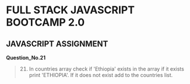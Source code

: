 # FULL STACK JAVASCRIPT BOOTCAMP 2.0

## JAVASCRIPT ASSIGNMENT

**Question_No.21**

>21. In countries array check if 'Ethiopia' exists in the array if it exists print 'ETHIOPIA'. If it does not exist add to the countries list.
